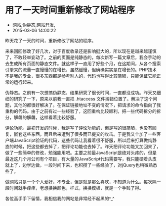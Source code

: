# 用了一天时间重新修改了网站程序
- 网站,伪静态,网站开发,
- 2015-03-06 14:00:22


昨天花了一天的时间，重新修改了网站的程序。



来来回回修改了好几次，对于百度收录还是影响挺大的，所以现在是越来越谨慎了，不敢轻举妄动了。之前的页面是纯静态的，每次新写一篇文章后，我会手动的去生成所有页面的静态文件。就这样子一直用了好些个月，在这期间，从各个搜索引擎来的流量一直慢慢的在增长，虽然缓慢，但确确实实是在增长的。PHP技术不是我的专业，很多东西都是参考别人的，代码也写得比较简陋，只能保证它能正常的运行起来。

伪静态。之前有一次想搞伪静态，结果研究了很长时间，一直都没成功。昨天又细细的研究了一下，原来以前我一直把 .htaccess 文件搁错位置了。解决了这个问题，其他的都很好解决了。在保证链接地址不变的情况下，把请求的命令指向了我重构的代码。由于之前有过一些经验了，这回重构比较顺利，把一些代码拆分的拆分，解耦的解耦，这样看着比较舒服。

评论功能。最初开发的时候，我是写了评论功能的，但是写的很简陋，也没有回复，嵌套这些东西，而且后来遭到了很多而已提交的攻击。于是我又个加了一些客户端JavaScript验证的代码，这些代码让我看着很不舒服，所以后来打算做纯静态的时候，把这些都去掉了，把评论功能也去掉了。昨天把评论功能又加回来了，做了一些简单的修改，勉强能用吧。主要之前最JavaScript是绝对头疼的，但是最近这几个月公司有个项目，有大量的JavaScript代码需要写，我只能硬着头皮就上了，边学边做，一段时间下来，也积攒了一些经验了，对jQuery也稍微熟悉些了。

做网站只是一个个人爱好，不专业，但是就是那么喜欢，不知道为什么。每次隔一段时间就手痒痒，老想换换颜色，样式，换换模板，就是一个手贱了得。

各位高手手下留情，我相信我的网站是非常经不起黑的^_^
